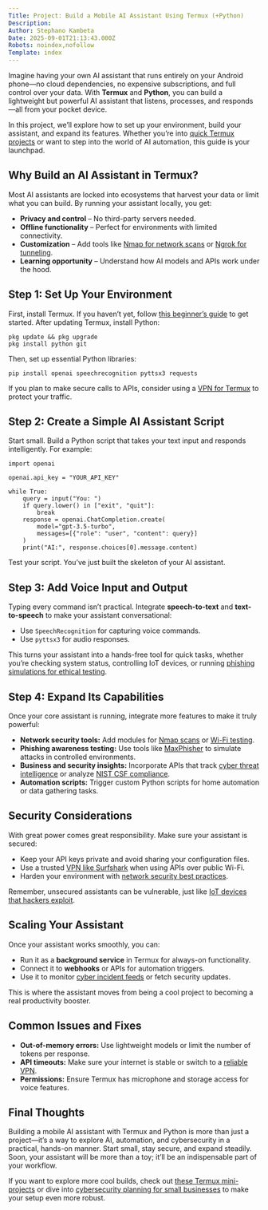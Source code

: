 ```yaml
---
Title: Project: Build a Mobile AI Assistant Using Termux (+Python)
Description: 
Author: Stephano Kambeta
Date: 2025-09-01T21:13:43.000Z
Robots: noindex,nofollow
Template: index
---
```

<p>Imagine having your own AI assistant that runs entirely on your Android phone—no cloud dependencies, no expensive subscriptions, and full control over your data. With <strong>Termux</strong> and <strong>Python</strong>, you can build a lightweight but powerful AI assistant that listens, processes, and responds—all from your pocket device.</p>

<p>In this project, we’ll explore how to set up your environment, build your assistant, and expand its features. Whether you’re into <a href="https://terminaltools.blogspot.com/2025/07/quick-termux-projects-you-can-do.html" rel="noopener noreferrer">quick Termux projects</a> or want to step into the world of AI automation, this guide is your launchpad.</p>




<h2>Why Build an AI Assistant in Termux?</h2>

<p>Most AI assistants are locked into ecosystems that harvest your data or limit what you can build. By running your assistant locally, you get:</p>

<ul>
  <li>
<strong>Privacy and control</strong> – No third-party servers needed.</li>
  <li>
<strong>Offline functionality</strong> – Perfect for environments with limited connectivity.</li>
  <li>
<strong>Customization</strong> – Add tools like <a href="https://terminaltools.blogspot.com/2025/01/how-to-install-and-use-nmap-in-termux.html" rel="noopener noreferrer">Nmap for network scans</a> or <a href="https://terminaltools.blogspot.com/2025/01/how-to-install-and-use-ngrok-in-termux.html" rel="noopener noreferrer">Ngrok for tunneling</a>.</li>
  <li>
<strong>Learning opportunity</strong> – Understand how AI models and APIs work under the hood.</li>
</ul>




<h2>Step 1: Set Up Your Environment</h2>

<p>First, install Termux. If you haven’t yet, follow <a href="https://terminaltools.blogspot.com/2025/01/how-to-install-termux-on-android-phone.html" rel="noopener noreferrer">this beginner’s guide</a> to get started. After updating Termux, install Python:</p>

<pre><code>pkg update &amp;&amp; pkg upgrade
pkg install python git
</code></pre>

<p>Then, set up essential Python libraries:</p>

<pre><code>pip install openai speechrecognition pyttsx3 requests</code></pre>

<p>If you plan to make secure calls to APIs, consider using a <a href="https://terminaltools.blogspot.com/2025/07/vpns-to-use-when-using-termux.html" rel="noopener noreferrer">VPN for Termux</a> to protect your traffic.</p>




<h2>Step 2: Create a Simple AI Assistant Script</h2>

<p>Start small. Build a Python script that takes your text input and responds intelligently. For example:</p>

<pre><code>import openai

openai.api_key = "YOUR_API_KEY"

while True:
    query = input("You: ")
    if query.lower() in ["exit", "quit"]:
        break
    response = openai.ChatCompletion.create(
        model="gpt-3.5-turbo",
        messages=[{"role": "user", "content": query}]
    )
    print("AI:", response.choices[0].message.content)
</code></pre>

<p>Test your script. You’ve just built the skeleton of your AI assistant.</p>




<h2>Step 3: Add Voice Input and Output</h2>

<p>Typing every command isn’t practical. Integrate <strong>speech-to-text</strong> and <strong>text-to-speech</strong> to make your assistant conversational:</p>

<ul>
  <li>Use <code>SpeechRecognition</code> for capturing voice commands.</li>
  <li>Use <code>pyttsx3</code> for audio responses.</li>
</ul>

<p>This turns your assistant into a hands-free tool for quick tasks, whether you’re checking system status, controlling IoT devices, or running <a href="https://terminaltools.blogspot.com/2025/01/install-and-use-weeman-in-termux.html" rel="noopener noreferrer">phishing simulations for ethical testing</a>.</p>




<h2>Step 4: Expand Its Capabilities</h2>

<p>Once your core assistant is running, integrate more features to make it truly powerful:</p>

<ul>
  <li>
<strong>Network security tools:</strong> Add modules for <a href="https://terminaltools.blogspot.com/2025/01/how-to-install-and-use-nmap-in-termux.html" rel="noopener noreferrer">Nmap scans</a> or <a href="https://terminaltools.blogspot.com/2024/01/utilizing-aircrack-ng-in-termux.html" rel="noopener noreferrer">Wi-Fi testing</a>.</li>
  <li>
<strong>Phishing awareness testing:</strong> Use tools like <a href="https://terminaltools.blogspot.com/2025/08/maxphisher-in-termux.html" rel="noopener noreferrer">MaxPhisher</a> to simulate attacks in controlled environments.</li>
  <li>
<strong>Business and security insights:</strong> Incorporate APIs that track <a href="https://terminaltools.blogspot.com/2025/05/what-is-cyber-threat-intelligence.html" rel="noopener noreferrer">cyber threat intelligence</a> or analyze <a href="https://terminaltools.blogspot.com/2025/04/nist-csf.html" rel="noopener noreferrer">NIST CSF compliance</a>.</li>
  <li>
<strong>Automation scripts:</strong> Trigger custom Python scripts for home automation or data gathering tasks.</li>
</ul>




<h2>Security Considerations</h2>

<p>With great power comes great responsibility. Make sure your assistant is secured:</p>

<ul>
  <li>Keep your API keys private and avoid sharing your configuration files.</li>
  <li>Use a trusted <a href="https://terminaltools.blogspot.com/2025/07/surfshark-vpn-review.html" rel="noopener noreferrer">VPN like Surfshark</a> when using APIs over public Wi-Fi.</li>
  <li>Harden your environment with <a href="https://terminaltools.blogspot.com/2025/08/network-security-tips-for-small-business.html" rel="noopener noreferrer">network security best practices</a>.</li>
</ul>

<p>Remember, unsecured assistants can be vulnerable, just like <a href="https://terminaltools.blogspot.com/2025/08/can-hackers-control-self-driving-cars.html" rel="noopener noreferrer">IoT devices that hackers exploit</a>.</p>




<h2>Scaling Your Assistant</h2>

<p>Once your assistant works smoothly, you can:</p>

<ul>
  <li>Run it as a <strong>background service</strong> in Termux for always-on functionality.</li>
  <li>Connect it to <strong>webhooks</strong> or APIs for automation triggers.</li>
  <li>Use it to monitor <a href="https://terminaltools.blogspot.com/2025/08/best-cyber-incident-response-companies.html" rel="noopener noreferrer">cyber incident feeds</a> or fetch security updates.</li>
</ul>

<p>This is where the assistant moves from being a cool project to becoming a real productivity booster.</p>




<h2>Common Issues and Fixes</h2>

<ul>
  <li>
<strong>Out-of-memory errors:</strong> Use lightweight models or limit the number of tokens per response.</li>
  <li>
<strong>API timeouts:</strong> Make sure your internet is stable or switch to a <a href="https://terminaltools.blogspot.com/2025/07/vpns-to-use-when-using-termux.html" rel="noopener noreferrer">reliable VPN</a>.</li>
  <li>
<strong>Permissions:</strong> Ensure Termux has microphone and storage access for voice features.</li>
</ul>




<h2>Final Thoughts</h2>

<p>Building a mobile AI assistant with Termux and Python is more than just a project—it’s a way to explore AI, automation, and cybersecurity in a practical, hands-on manner. Start small, stay secure, and expand steadily. Soon, your assistant will be more than a toy; it’ll be an indispensable part of your workflow.</p>

<p>If you want to explore more cool builds, check out <a href="https://terminaltools.blogspot.com/2025/07/quick-termux-projects-you-can-do.html" rel="noopener noreferrer">these Termux mini-projects</a> or dive into <a href="https://terminaltools.blogspot.com/2025/08/cyber-security-plan-for-small-business.html" rel="noopener noreferrer">cybersecurity planning for small businesses</a> to make your setup even more robust.</p>

